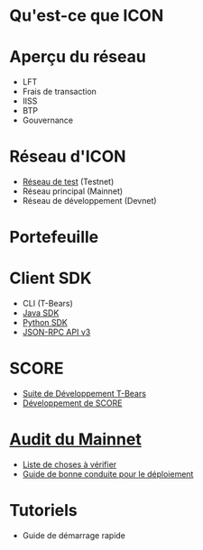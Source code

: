# Qu'est-ce que ICON

# Aperçu du réseau
  - LFT
  - Frais de transaction
  - IISS
  - BTP
  - Gouvernance

# Réseau d'ICON
  - [Réseau de test](https://icon-project.github.io/docs/ICON_testnet.html) (Testnet)
  - Réseau principal (Mainnet)
  - Réseau de développement (Devnet)

# Portefeuille

# Client SDK
  - CLI (T-Bears)
  - [Java SDK](https://github.com/icon-project/icon-sdk-java/blob/master/quickstart/README.md)
  - [Python SDK](https://github.com/icon-project/icon-sdk-python/blob/master/README.md)
  - [JSON-RPC API v3](https://github.com/icon-project/icon-rpc-server/blob/master/docs/icon-json-rpc-v3.md)

# SCORE
  - [Suite de Développement T-Bears](https://github.com/icon-project/t-bears/blob/master/README.md)
  - [Développement de SCORE](https://github.com/icon-project/icon-service/blob/master/docs/dapp_guide.md)

# [Audit du Mainnet](https://icon-project.github.io/docs/SCORE_audit.html)
  - [Liste de choses à vérifier](https://icon-project.github.io/docs/HowToWrite_SCORE_v0.4-ko.html)
  - [Guide de bonne conduite pour le déploiement](https://icon-project.github.io/docs/SCOREDeployGuide_v0.3-ko.html)

# Tutoriels
  - Guide de démarrage rapide

